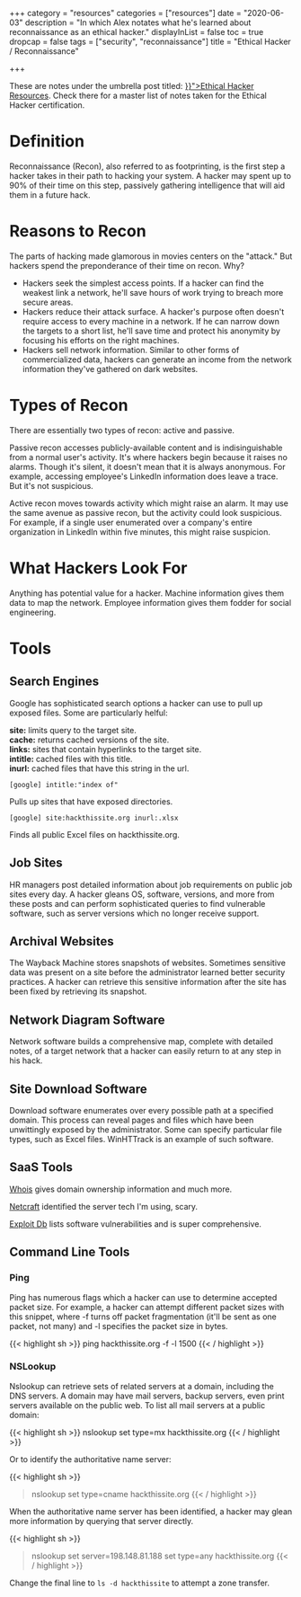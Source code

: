 +++
category = "resources"
categories = ["resources"]
date = "2020-06-03"
description = "In which Alex notates what he's learned about reconnaissance as an ethical hacker."
displayInList = false
toc = true
dropcap = false
tags = ["security", "reconnaissance"]
title = "Ethical Hacker / Reconnaissance"

+++
<p class="muted-text">
These are notes under the umbrella post titled: <a href="{{< ref "/posts/ethical-hacker-resources.md" >}}">Ethical Hacker
Resources</a>. Check there for a master list of notes taken for the Ethical Hacker certification.
</p>

# Definition

Reconnaissance (Recon), also referred to as footprinting, is the first step a hacker takes in their path to hacking your system. A hacker may spent up to 90% of their time on this step, passively gathering intelligence that will aid them in a future hack.

# Reasons to Recon

The parts of hacking made glamorous in movies centers on the "attack." But hackers spend the preponderance of their time
on recon. Why?

- Hackers seek the simplest access points. If a hacker can find the weakest link a network, he'll save hours of work trying to breach more secure areas.
- Hackers reduce their attack surface. A hacker's purpose often doesn't require access to every machine in a network. If he can narrow down the targets to a short list, he'll save time and protect his anonymity by focusing his efforts on
  the right machines.
- Hackers sell network information. Similar to other forms of commercialized data, hackers can generate an income from the network information they've gathered on dark websites.

# Types of Recon

There are essentially two types of recon: active and passive.

Passive recon accesses publicly-available content and is indisinguishable from a normal user's activity. It's where hackers begin because it raises no alarms. Though it's silent, it doesn't mean that it is always anonymous. For example, accessing employee's LinkedIn information does leave a trace. But it's not suspicious.

Active recon moves towards activity which might raise an alarm. It may use the same avenue as passive recon, but the activity could look suspicious. For example, if a single user enumerated over a company's entire organization in LinkedIn within five minutes, this might raise suspicion.

# What Hackers Look For

Anything has potential value for a hacker. Machine information gives them data to map the network. Employee information gives them fodder for social engineering.

# Tools

## Search Engines
Google has sophisticated search options a hacker can use to pull up exposed files. Some are particularly helful:

**site:** limits query to the target site.<br />
**cache:** returns cached versions of the site.<br />
**links:** sites that contain hyperlinks to the target site.<br />
**intitle:** cached files with this title.<br />
**inurl:** cached files that have this string in the url.

`[google] intitle:"index of"`

Pulls up sites that have exposed directories.

`[google] site:hackthissite.org inurl:.xlsx`

Finds all public Excel files on hackthissite.org.

## Job Sites
HR managers post detailed information about job requirements on public job sites every day. A hacker gleans OS, software, versions, and more from these posts and can perform sophisticated queries to find vulnerable software, such as server versions which no longer receive support.

## Archival Websites
The Wayback Machine stores snapshots of websites. Sometimes sensitive data was present on a site before the administrator learned better security practices. A hacker can retrieve this sensitive information after the site has been fixed by retrieving its snapshot.

## Network Diagram Software
Network software builds a comprehensive map, complete with detailed notes, of a target network that a hacker can easily return to at any step in his hack.

## Site Download Software
Download software enumerates over every possible path at a specified domain. This process can reveal pages and files which have been unwittingly exposed by the administrator. Some can specify particular file types, such as Excel files. WinHTTrack is an example of such software.

## SaaS Tools
[Whois](https://whois.domaintools.com/) gives domain ownership information and much more.

[Netcraft](https://www.netcraft.com/) identified the server tech I'm using, scary.

[Exploit Db](https://www.exploit-db.com/) lists software vulnerabilities and is super comprehensive.

## Command Line Tools
### Ping
Ping has numerous flags which a hacker can use to determine accepted packet size. For example, a hacker can attempt different packet sizes with this snippet, where -f turns off packet fragmentation (it'll be sent as one packet, not many) and -l specifies the packet size in bytes.

{{< highlight sh >}}
ping hackthissite.org -f -l 1500
{{< / highlight >}}

### NSLookup
Nslookup can retrieve sets of related servers at a domain, including the DNS servers. A domain may have mail servers, backup servers, even print servers available on the public web. To list all mail servers at a public domain:


{{< highlight sh >}}
nslookup
set type=mx
hackthissite.org
{{< / highlight >}}

Or to identify the authoritative name server:

{{< highlight sh >}}
> nslookup
> set type=cname
> hackthissite.org
{{< / highlight >}}

When the authoritative name server has been identified, a hacker may glean more information by querying that server directly.

{{< highlight sh >}}
> nslookup
> set server=198.148.81.188
> set type=any
> hackthissite.org
{{< / highlight >}}

Change the final line to `ls -d hackthissite` to attempt a zone transfer.
